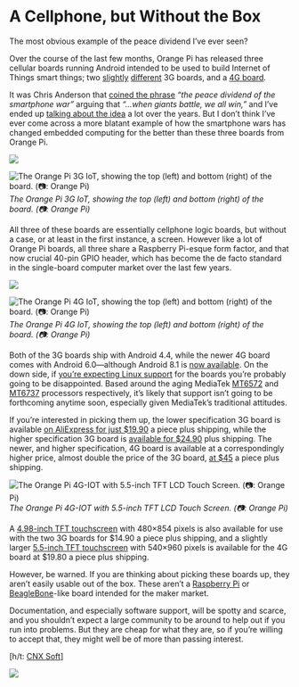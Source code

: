 
# A Cellphone, but Without the Box

The most obvious example of the peace dividend I’ve ever seen?

Over the course of the last few months, Orange Pi has released three cellular boards running Android intended to be used to build Internet of Things smart things; two [slightly](http://www.orangepi.org/orange%20pi%203g-iot-256mb%20-A/) [different](http://www.orangepi.org/orange%20pi%203g-iot-512mb%20-%20B/) 3G boards, and a [4G board](http://www.orangepi.org/Orange%20Pi%204G-IOT/).

It was Chris Anderson that [coined the phrase](https://foreignpolicy.com/2013/04/29/epiphanies-from-chris-anderson/) *“the peace dividend of the smartphone war”* arguing that *“…when giants battle, we all win,”* and I’ve ended up [talking about the idea](https://medium.com/@aallan/capable-computing-50867847a8d8) a lot over the years. But I don’t think I’ve ever come across a more blatant example of how the smartphone wars has changed embedded computing for the better than these three boards from Orange Pi.

![](https://cdn-images-1.medium.com/max/2000/1*HLMNVpDxA-PsK99-sN2q-Q.jpeg)

![The Orange Pi 3G IoT, showing the top (left) and bottom (right) of the board. (📷: Orange Pi)](https://cdn-images-1.medium.com/max/2000/1*hzScXfQtAdBT-ftOZAYRNA.jpeg)*The Orange Pi 3G IoT, showing the top (left) and bottom (right) of the board. (📷: Orange Pi)*

All three of these boards are essentially cellphone logic boards, but without a case, or at least in the first instance, a screen. However like a lot of Orange Pi boards, all three share a Raspberry Pi-esque form factor, and that now crucial 40-pin GPIO header, which has become the de facto standard in the single-board computer market over the last few years.

![](https://cdn-images-1.medium.com/max/3000/1*mRI-FI-yWGcc1EL7U8pc8Q.jpeg)

![The Orange Pi 4G IoT, showing the top (left) and bottom (right) of the board. (📷: Orange Pi)](https://cdn-images-1.medium.com/max/3000/1*92VT42VJCsW5K1hQY8JFPQ.jpeg)*The Orange Pi 4G IoT, showing the top (left) and bottom (right) of the board. (📷: Orange Pi)*

Both of the 3G boards ship with Android 4.4, while the newer 4G board comes with Android 6.0—although Android 8.1 is [now available](http://www.orangepi.org/downloadresources/orangepi4G-IOT/2018-05-21/cefba4677900c8fec59400469b2bff48.html). On the down side, if [you’re expecting Linux support](http://www.orangepi.org/orangepibbsen/forum.php?mod=viewthread&tid=3716&page=1#pid23593) for the boards you’re probably going to be disappointed. Based around the aging MediaTek [MT6572](https://www.mediatek.com/products/smartphones/mt6572) and [MT6737](https://www.mediatek.com/products/smartphones/mt6737) processors respectively, it’s likely that support isn’t going to be forthcoming anytime soon, especially given MediaTek’s traditional attitudes.

If you’re interested in picking them up, the lower specification 3G board is available [on AliExpress for just $19.90](https://www.aliexpress.com/store/product/Orange-Pi-3G-IOT-A-256MB-Cortex-A7-512MB-EMMC-Support-3G-SIM-Card-Bluetooth-Android4/1553371_32881046066.html?spm=2114.12010612.8148356.3.44fe56541dQmUT) a piece plus shipping, while the higher specification 3G board is [available for $24.90](https://www.aliexpress.com/store/product/Orange-Pi-3G-IOT-B-512MB-Cortex-A7-4GB-EMMC-Support-3G-SIM-Card-Bluetooth-Android4/1553371_32882003305.html?spm=2114.12010612.8148356.1.20de4004U8SIQ2) plus shipping. The newer, and higher specification, 4G board is available at a correspondingly higher price, almost double the price of the 3G board, [at $45](https://www.aliexpress.com/item/Orange-Pi-4G-IOT-1G-Cortex-A53-8GB-EMMC-Support-4G-SIM-Card-Bluetooth-Android6-0/32858836485.html) a piece plus shipping.

![The Orange Pi 4G-IOT with 5.5-inch TFT LCD Touch Screen. (📷: Orange Pi)](https://cdn-images-1.medium.com/max/2000/1*whWDq9BdNTEPOyVUPxjXhA.jpeg)*The Orange Pi 4G-IOT with 5.5-inch TFT LCD Touch Screen. (📷: Orange Pi)*

A [4.98-inch TFT touchscreen](https://www.aliexpress.com/item/Orange-Pi-3G-IOT-4-98inch-Black-color-TFT-LCD-Touch-Screen/32880208911.html) with 480×854 pixels is also available for use with the two 3G boards for $14.90 a piece plus shipping, and a slightly larger [5.5-inch TFT touchscreen](https://www.aliexpress.com/store/product/Orange-Pi-4G-IOT-5-5inch-Black-color-TFT-LCD-Touch-Screen/1553371_32895240070.html) with 540×960 pixels is available for the 4G board at $19.80 a piece plus shipping.

However, be warned. If you are thinking about picking these boards up, they aren’t easily usable out of the box. These aren’t a [Raspberry Pi](http://hackster.io/raspberry-pi) or [BeagleBone](http://hackster.io/beagleboard)-like board intended for the maker market.

Documentation, and especially software support, will be spotty and scarce, and you shouldn’t expect a large community to be around to help out if you run into problems. But they are cheap for what they are, so if you’re willing to accept that, they might well be of more than passing interest.

[h/t: [CNX Soft](https://www.cnx-software.com/2018/07/16/orange-pi-3g-4g-cellular-iot-development-kits-touch-screen-display/)]

![](https://cdn-images-1.medium.com/max/4000/1*tR-jNXEQIlTnHDyLChWiQQ.png)
